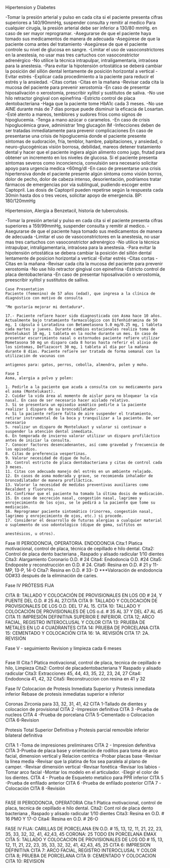 Hipertension y Diabetes

-Tomar la presión arterial y pulso en cada cita si el paciente presenta cifras superiores a 140/90mmHg, suspender consulta y remitir al medico
Para cualquier cirugía, la presión arterial debe ser inferior a 130/80 mmHg. en caso de ser mayor reprogramar.
-Asegurarse de que el paciente haya tomado sus medicamentos de manera de adecuada
-Asegúrese de que la paciente coma antes del tratamiento
-Asegúrese de que el paciente controle su nivel de glucosa en sangre.
-Limitar el uso de vasoconstrictores en la anestesia, no usar mas tres cartuchos con vasoconstrictor adrenérgico
-No utilice la técnica intrapulpar, intraligamentaria, intraósea para la anestesia.
-Para evitar la hipotensión ortostática se deberá cambiar la posición del sillón dental lentamente de posición horizontal a vertical
-Evitar estrés
-Explicar cada procedimiento a la paciente para reducir el estrés y la ansiedad.
-Citas cortas
-Citas en la mañana
-Revisar cada cita la mucosa del paciente para prevenir xerostomía
-En caso de presentar hiposalivación o xerostomía, prescribir xylitol y sustitutos de saliva.
-No use hilo retractor gingival con epinefrina
-Estricto control de placa dentobacteriana
-Haga que la paciente tome HbA1c cada 3 meses.
-No use AINE durante más de 7 días porque puede disminuir la eficacia de Losartan.
-Esté atento a mareos, temblores y sudores fríos como signos de hipoglucemia.
-Tenga a mano azúcar o caramelos.
-En caso de crisis hipoglucémica grave, administrar 1mg glucagón IM
-Infecciones deben de ser tratadas inmediatamente para prevenir complicaciones
En caso de presentarse una crisis de hipoglucemia donde el paciente presente síntomas de sudoración, fría, temblor, hambre, palpitaciones, y ansiedad, o neuro-glucogénicas visión borrosa, debilidad, mareos detener tratamiento dental y hacer que el paciente ingiera algún alimento como jugo, frutad para obtener un incremento en los niveles de glucosa. Si el paciente presenta síntomas severos como inconciencia, convulsión sera necesario solicitar apoyo para urgencia medica
<60mg/dl
-En caso de presentarse una crisis hipertensiva donde el paciente presente algún síntoma como visión borros, dolor de pecho, dolor de cabeza intenso, desorientación, podríamos tratar fármacos de emergencias por vía sublingual, pudiendo escoger entre Captopril. Las dosis de Captopril pueden repetirse según la respuesta cada 30min hasta dos o tres veces, solicitar apoyo de emergencia.
BP: 180/120mmHg

Hipertension, Alergia a Benzetacil, historia de tuberculosis.

-Tomar la presión arterial y pulso en cada cita si el paciente presenta cifras superiores a 159/99mmHg, suspender consulta y remitir al medico.
-Asegurarse de que el paciente haya tomado sus medicamentos de manera de adecuada
-Limitar el uso de vasoconstrictores en la anestesia, no usar mas tres cartuchos con vasoconstrictor adrenérgico
-No utilice la técnica intrapulpar, intraligamentaria, intraósea para la anestesia.
-Para evitar la hipotensión ortostática se debera cambiar la posición del sillón dental lentamente de posicion horizontal a vertical
-Evitar estrés
-Citas cortas
-Citas en la mañana
-Revisar cada cita la mucosa del paciente para prevenir xerostomìa
-No use hilo retractor gingival con epinefrina
-Estricto control de placa dentobacteriana
-En caso de presentar hiposalivación o xerostomía, preescribir xylitol y sustitutos de salliva.

```Dr. Juan Pablo
Case Presentation
Paciente (femenino) de 57 años (edad), que ingresa a la clínica de diagnóstico con motivo de consulta

"Me gustaría mejorar mi dentadura*.

17.- Paciente refiere hacer sido diagnosticada con Asma hace 10 años. Actualmente bajo tratamiento farmacológico con Difenhidramina de 50 mg, 1 cápsula ó Loratadina con Betametasona 5.0 mg/0.25 mg, 1 tableta cada martes y jueves. Durante cambios estacionales realiza toma de Montelukast 10 mg, 1 tableta en la noche durante un mes. En caso de presentar escurrimiento nasal o estornudos paciente refiere utilizar Mometasona 50 mg un disparo cada 8 horas hasta referir el alivio de los síntomas, Deflazacort 30 mg, 1 tableta al día por la mañana durante 8 días. Paciente refiere ser tratada de forma semanal con la utilización de vacunas con

antigenos para: gatos, perros, cebolla, almendra, polen y moho.

Fase I 
Asma, alergia a polvo y polen:

1. ﻿﻿﻿Pedirle a la paciente que acuda a consulta con su medicamento para el asma (Montelukast).
2. ﻿﻿Cuidar la vida área al momento de aislar para no bloquear la vía nasal. En caso de ser necesario hacer aislado relativo.
3. ﻿﻿﻿Si se presentara un episodio asmático pedirle a la paciente realizar 1 disparo de su broncodilatador.
4. ﻿﻿﻿Si la paciente refiere falta de aire suspender el tratamiento, retirar instrumental de la boca y tranquilizar a la paciente. De ser necesario
5. realizar un disparo de Montelukast y valorar si continuar o suspender la atención dental inmediata.
6. ﻿﻿﻿En temporada de invierno valorar utilizar un disparo profiláctico antes de iniciar la consulta.
7. ﻿﻿﻿Conocer factores desencadenantes, así como gravedad y frecuencia de los episodios.
8. ﻿﻿﻿Citas de preferencia vespertinas.
9. ﻿﻿﻿Valorar necesidad de dique de hule.
10. ﻿﻿﻿Control estricto de placa dentobacteriana y citas de control cada 3 meses.
11. ﻿﻿﻿﻿Citas con adecuado manejo del estrés en un ambiente relajado.
12. ﻿﻿﻿﻿En casos de asma moderada y grave, se recomienda inhalador de broncodilatador de manera profiláctica.
13. ﻿﻿﻿﻿Valorar la necesidad de medidas preventivas auxiliares como Recaldent y fluoruros.
14. ﻿﻿﻿﻿Confirmar que el paciente ha tomado la última dosis de medicación.
15. ﻿﻿﻿﻿En caso de secreción nasal, congestión nasal, lagrimeo y enrojecimiento de los ojos, se le pedirá a la paciente que tome su medicación.
16. ﻿﻿﻿﻿Reprogramar paciente sintomático (rinorrea, congestión nasal, lagrimeo y enrojecimiento de ojos, etc.) si procede.
17. ﻿﻿﻿﻿Considerar el desarrollo de futuras alergias a cualquier material o suplemento de uso odontológico (dique de goma, sulfitos en

anestésicos, u otros).

```
Fase III
PERIODONCIA, OPERATORIA. ENDODONCIA
Cita:1 Platica motivacional, control de placa, técnica de cepillado e hilo dental.
Cita2: Control de placa dento bacteriana , Raspado y alisado radicular 1/10 dientes
Cita3: Alargamiento Coronario O.D. # 24 
Cita4: Endodoncia O.D. #24 
Cita5: Endoposte y reconstrucción  en O.D. # 24.
Cita6: Resina en O.D. #  21 y 11-MP,  13-P, 14-0 
Cita7: Resina en  O.D. # 33- D ***Valoración de endodoncia OD#33 después de la eliminación de caries.

Fase IV 
PRÓTESIS FIJA

CITA 8: TALLADO Y COLOCACIÓN DE PROVISIONALES EN LOS OD # 24, Y PUENTE DEL O.D. # 25 AL 27.CITA 
CITA 9: TALLADO Y COLOCACIÓN DE PROVISIONALES DE LOS O.D. DEL 17 AL 15.
CITA 10: TALLADO Y COLOCACIÓN DE PROVISIONALES DE LOS o.d. #  35  AL 37 Y DEL 47 AL 45
CITA 11: IMPRESIÓN DEFINITIVA SUPERIOR E INFERIOR.
CITA 12; ARCO FACIAL, REGISTRO INTEROCLUSAL Y COLOR
CITA 13: PRUEBA DE METALES EN LO 4 CUADRANTES
CITA 14:  PRUEBA DE PORCELANA
CITA 15: CEMENTADO Y COLOCACIÓN
CITA 16: 1A.  REVISIÓN
CITA 17: 2A. REVISIÓN

Fase V - seguimiento
Revision y limpieza cada 6 meses

```

```
Fase III
Cita:1 Platica motivacional, control de placa, tecnica de cepillado e hilo, Limpieza
Cita2: Control de placadentobacteriana Y Raspado y alisado radicular
Cita3: Extracciones 45, 44, 43, 35, 22, 23, 24, 27
Cita4: Endodoncia 41, 42, 32
Cita5: Reconstruccion con resina en 41 y 32

Fase IV
Colocacion de Protesis Inmediata Superior y Protesis inmediata inferior
Rebase de protesis inmediatas superior e inferior

Coronas Zirconia para 33, 32, 31, 41, 42
CITA 1-Tallado de dientes y colocacion de provisional
CITA 2 -Impresion definitiva
CITA 3 -Prueba de nucleos
CITA 4 -Prueba de porcelana
CITA 5-Cementado o Colocacion
CITA 6-Revision

Protesis Total Superior Definitiva y Protesis parcial removible inferior bilateral definitiva

CITA 1 -Toma de impresiones preliminares
CITA 2 - Impresion defenitiva
CITA 3-Prueba de placa base y orientación de rodillos para toma de arco facial, dimension vertical y Relacion centrica
-Probar placas base
-Revisar la línea media
-Revisar que la platina de fox sea paralela al plano de camper.
-Revisar dimensión vertical
-Revisar fonética
-Revisar los labios
-Tomar arco facial
-Montar los modelo en el articulador.
-Elegir el color de los dientes.
CITA 4 - Prueba de Esqueleto metalico para PPR inferior
CITA 5 -Prueba de enfilado anterior
CITA 6 -Prueba de enfilado posterior
CITA 7 -Colocación 
CITA 8 -Revisión
```

```
FASE III
PERIODONCIA, OPERATORIA
Cita:1 Platica motivacional, control de placa, tecnica de cepillado e hilo dental.
Cita2: Cont
rol de placa dento bacteriana , Raspado y alisado radicular 1/10 dientes
Cita3: Resina en  O.D. # 16 PMO Y 17-O
Cita4: Resina en  O.D. # 26-O 

FASE IV
FIJA: CARILLAS DE PORCELANA EN O.D. # 15, 13, 12, 11, 21, 22, 23, 35, 33, 32, 32, 41, 42,43, 45
CORONA: 25 TODO EN PORCELANA EMAX
CITA 5: TALLADO Y COLOCACION DE PROVISIONALES DE LOS OD # 15, 13, 12, 11, 21, 22, 23, 35, 33, 32, 32, 41, 42,43, 45, 25
CITA 6: IMPRESION DEFINITIVA
CITA 7: ARCO FACIAL, REGISTRO INTEROCLUSAL Y COLOR
CITA 8;  PRUEBA DE PORCELANA
CITA 9: CEMENTADO Y COLOCACION
CITA 10: REVISION

```





